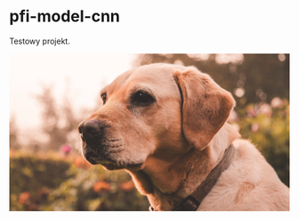 # pfi-model-cnn
Testowy projekt.

![zdjęcie psa](https://github.com/Gabi363/pfi-model-cnn/blob/main/animals/dog.jpg?raw=true)

